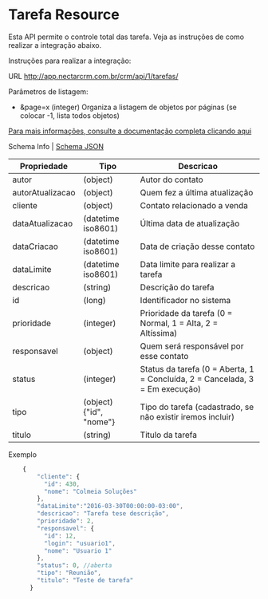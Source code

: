 # Tarefa Resource

Esta API permite o controle total das tarefa. Veja as instruções de como realizar a integração abaixo.

Instruções para realizar a integração:

URL
http://app.nectarcrm.com.br/crm/api/1/tarefas/

Parâmetros de listagem:
* &page=x (integer) Organiza a listagem de objetos por páginas (se colocar -1, lista todos objetos)

[Para mais informações, consulte a documentação completa clicando aqui](http://docs.nectarcrm.apiary.io)

Schema Info | [Schema JSON](schema.json)

Propriedade | Tipo | Descricao
------------ | ------------- | -------------
autor | (object) | Autor do contato
autorAtualizacao | (object) | Quem fez a última atualização
cliente | (object) | Contato relacionado a venda
dataAtualizacao | (datetime iso8601) | Última data de atualização
dataCriacao | (datetime iso8601) | Data de criação desse contato
dataLimite | (datetime iso8601) | Data limite para realizar a tarefa
descricao | (string) | Descrição do tarefa
id | (long) | Identificador no sistema
prioridade | (integer) | Prioridade da tarefa (0 = Normal, 1 = Alta, 2 = Altíssima)
responsavel | (object) | Quem será responsável por esse contato
status | (integer) | Status da tarefa (0 = Aberta, 1 = Concluída, 2 = Cancelada, 3 = Em execução)
tipo | (object){"id", "nome"} | Tipo do tarefa (cadastrado, se não existir iremos incluir)
titulo | (string) | Titulo da tarefa

Exemplo
```js
    {
        "cliente": {
          "id": 430,
          "nome": "Colmeia Soluções"
        },
	    "dataLimite":"2016-03-30T00:00:00-03:00",
        "descricao": "Tarefa tese descrição",
        "prioridade": 2,
        "responsavel": {
          "id": 12,
          "login": "usuario1",
          "nome": "Usuario 1"
        },
        "status": 0, //aberta
        "tipo": "Reunião",
        "titulo": "Teste de tarefa"
      }
```